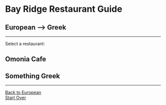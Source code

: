 # Bay Ridge Restaurant Guide
## European --> Greek
---
Select a restaurant:
## Omonia Cafe
## Something Greek
---
[Back to European](European.md)  
[Start Over](../home.md)